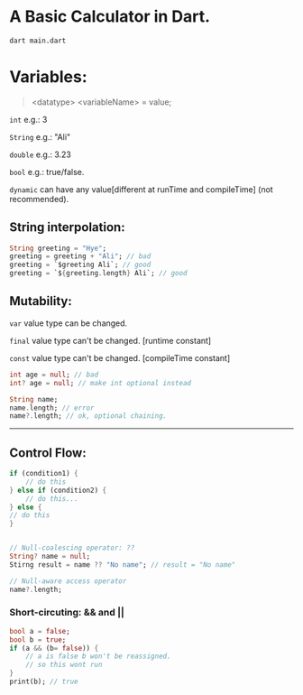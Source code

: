 # A Basic Calculator in Dart.

```bash
dart main.dart
```

# Variables:

> \<datatype> \<variableName> = value;

`int` e.g.: 3

`String` e.g.: "Ali"

`double` e.g.: 3.23

`bool` e.g.: true/false.

`dynamic` can have any value[different at runTime and compileTime] (not recommended).

## String interpolation:

```dart
String greeting = "Hye";
greeting = greeting + "Ali"; // bad
greeting = `$greeting Ali`; // good
greeting = `${greeting.length} Ali`; // good
```

## Mutability:

`var` value type can be changed.

`final` value type can't be changed. [runtime constant]

`const` value type can't be changed. [compileTime constant]

```dart
int age = null; // bad
int? age = null; // make int optional instead
```

```dart
String name;
name.length; // error
name?.length; // ok, optional chaining.
```

---

## Control Flow:

```dart
if (condition1) {
    // do this
} else if (condition2) {
    // do this...
} else {
// do this
}


// Null-coalescing operator: ??
String? name = null;
Stirng result = name ?? "No name"; // result = "No name"

// Null-aware access operator
name?.length;
```

### Short-circuting: && and ||

```dart
bool a = false;
bool b = true;
if (a && (b= false)) {
    // a is false b won't be reassigned.
    // so this wont run
}
print(b); // true
```
